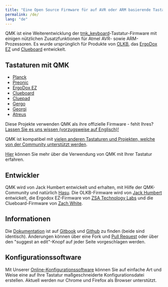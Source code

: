 ```yaml
---
title: "Eine Open Source Firmware für auf AVR oder ARM basierende Tastaturen"
permalink: /de/
lang: "de"
---
```

QMK ist eine Weiterentwicklung der [tmk\_keyboard](http://github.com/tmk/tmk_keyboard)-Tastatur-Firmware mit einigen nützlichen Zusatzfunktionen für Atmel AVR- sowie ARM-Prozessoren. Es wurde ursprünglich für Produkte von [OLKB](http://olkb.com), das [ErgoDox EZ](http://www.ergodox-ez.com) und [Clueboard](http://clueboard.co/) entwickelt.

## Tastaturen mit QMK

* [Planck](https://github.com/qmk/qmk_firmware/blob/master/keyboards/planck/)
* [Preonic](https://github.com/qmk/qmk_firmware/blob/master/keyboards/preonic/)
* [ErgoDox EZ](https://github.com/qmk/qmk_firmware/blob/master/keyboards/ergodox_ez/)
* [Clueboard](https://github.com/qmk/qmk_firmware/blob/master/keyboards/clueboard/)
* [Cluepad](https://github.com/qmk/qmk_firmware/blob/master/keyboards/clueboard/17/)
* [Gergo](https://qmk.fm/keyboards/gergo/)
* [Georgi](https://qmk.fm/keyboards/georgi/)
* [Atreus](https://github.com/qmk/qmk_firmware/blob/master/keyboards/atreus/)

Diese Projekte verwenden QMK als ihre offizielle Firmware - fehlt Ihres? [Lassen Sie es uns wissen (vorzugsweise auf Englisch)!](https://github.com/qmk/qmk.fm/issues/new)

QMK ist kompatibel mit [vielen anderen Tastaturen und Projekten, welche von der Community unterstützt werden](/keyboards/).

[Hier](/powered/) können Sie mehr über die Verwendung von QMK mit Ihrer Tastatur erfahren.

## Entwickler

QMK wird von Jack Humbert entwickelt und erhalten, mit Hilfe der QMK-Community und natürlich [Hasu](https://github.com/tmk). Die OLKB-Firmware wird von [Jack Humbert](https://github.com/jackhumbert) entwickelt, die Ergodox EZ-Firmware von [ZSA Technology Labs](https://github.com/zsa) und die Clueboard-Firmware von [Zach White](https://github.com/skullydazed).

## Informationen

Die [Dokumentation](https://docs.qmk.fm) ist auf [Gitbook](https://docs.qmk.fm) und [Github](https://github.com/qmk/qmk_firmware/tree/master/docs) zu finden (beide sind identisch). Änderungen können über eine Fork und [Pull Request](https://github.com/qmk/qmk_firmware/pulls) oder über den "suggest an edit"-Knopf auf jeder Seite vorgeschlagen werden.

## Konfigurationssoftware

Mit Unserer [Online-Konfigurationssoftware](https://config.qmk.fm) können Sie auf einfache Art und Weise eine auf Ihre Tastatur maßgeschneiderte Konfigurationsdatei erstellen. Aktuell werden nur Chrome und Firefox als Browser unterstützt.
